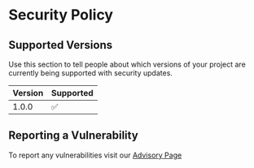 # Security Policy

## Supported Versions

Use this section to tell people about which versions of your project are
currently being supported with security updates.

| Version | Supported          |
| ------- | ------------------ |
| 1.0.0   | :white_check_mark: |


## Reporting a Vulnerability

To report any vulnerabilities visit our [Advisory Page](https://github.com/brighammerrick/blackjack/security/advisories/new)
